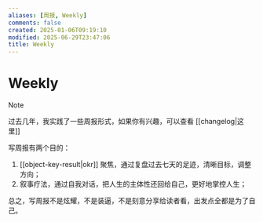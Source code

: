 ```yaml
---
aliases: [周报, Weekly]
comments: false
created: 2025-01-06T09:19:10
modified: 2025-06-29T23:47:06
title: Weekly
---
```


# Weekly

> [!NOTE]
> 过去几年，我实践了一些周报形式，如果你有兴趣，可以查看 [[changelog|这里]]

写周报有两个目的：

1. [[object-key-result|okr]] 聚焦，通过复盘过去七天的足迹，清晰目标，调整方向；
2. 叙事疗法，通过自我对话，把人生的主体性还回给自己，更好地掌控人生；

总之，写周报不是炫耀，不是装逼，不是刻意分享给读者看，出发点全都是为了自己。
